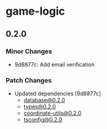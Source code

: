 # game-logic

## 0.2.0

### Minor Changes

- 9d8877c: Add email verification

### Patch Changes

- Updated dependencies [9d8877c]
  - database@0.2.0
  - types@0.2.0
  - coordinate-utils@0.2.0
  - tsconfig@0.2.0
